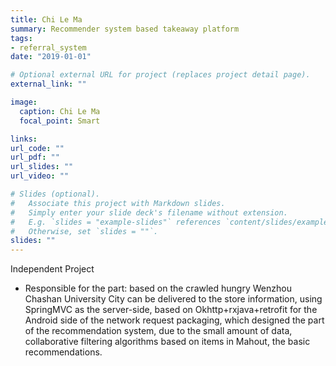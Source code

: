```yaml
---
title: Chi Le Ma
summary: Recommender system based takeaway platform
tags:
- referral_system
date: "2019-01-01"

# Optional external URL for project (replaces project detail page).
external_link: ""

image:
  caption: Chi Le Ma
  focal_point: Smart

links:
url_code: ""
url_pdf: ""
url_slides: ""
url_video: ""

# Slides (optional).
#   Associate this project with Markdown slides.
#   Simply enter your slide deck's filename without extension.
#   E.g. `slides = "example-slides"` references `content/slides/example-slides.md`.
#   Otherwise, set `slides = ""`.
slides: ""
---
```

Independent Project

- Responsible for the part: based on the crawled hungry Wenzhou Chashan University City can be delivered to the store information, using SpringMVC as the server-side, based on
Okhttp+rxjava+retrofit for the Android side of the network request packaging, which designed the part of the recommendation system, due to the small amount of data, collaborative filtering algorithms based on items in Mahout, the basic recommendations.
